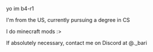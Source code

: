 yo im b4-r1

I'm from the US, currently pursuing a degree in CS

I do minecraft mods :>

If absolutely necessary, contact me on Discord at @._bari
